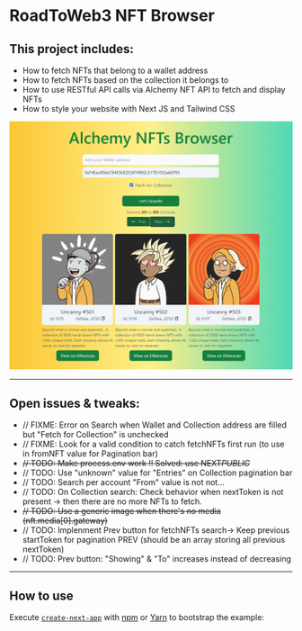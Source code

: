 # RoadToWeb3 NFT Browser

## This project includes:

- How to fetch NFTs that belong to a wallet address
- How to fetch NFTs based on the collection it belongs to
- How to use RESTful API calls via Alchemy NFT API to fetch and display NFTs
- How to style your website with Next JS and Tailwind CSS

![Screenshot](screenshot.png)

---

## Open issues & tweaks:

- // FIXME: Error on Search when Wallet and Collection address are filled but "Fetch for Collection" is unchecked
- // FIXME: Look for a valid condition to catch fetchNFTs first run (to use in fromNFT value for Pagination bar)
- ~~// TODO: Make process.env work !! Solved: use NEXT*PUBLIC*~~
- // TODO: Use "unknown" value for "Entries" on Collection pagination bar
- // TODO: Search per account "From" value is not not...
- // TODO: On Collection search: Check behavior when nextToken is not present -> then there are no more NFTs to fetch.
- ~~// TODO: Use a generic image when there's no media (nft.media[0].gateway)~~
- // TODO: Implenment Prev button for fetchNFTs search-> Keep previous startToken for pagination PREV (should be an array storing all previous nextToken)
- // TODO: Prev button: "Showing" & "To" increases instead of decreasing

---

## How to use

Execute [`create-next-app`](https://github.com/vercel/next.js/tree/canary/packages/create-next-app) with [npm](https://docs.npmjs.com/cli/init) or [Yarn](https://yarnpkg.com/lang/en/docs/cli/create/) to bootstrap the example:


